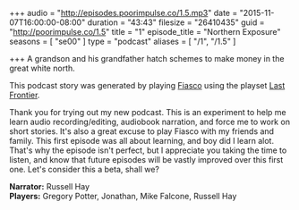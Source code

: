 +++
audio = "http://episodes.poorimpulse.co/1.5.mp3"
date = "2015-11-07T16:00:00-08:00"
duration = "43:43"
filesize = "26410435"
guid = "http://poorimpulse.co/1.5"
title = "1"
episode_title = "Northern Exposure"
seasons = [ "se00" ]
type = "podcast"
aliases = [
  "/1",
  "/1.5"
]

+++
A grandson and his grandfather hatch schemes to make money in the great white north.

This podcast story was generated by playing [Fiasco](http://www.bullypulpitgames.com/games/fiasco/) using the playset [Last Frontier](http://www.fiascoplaysets.com/home/last-frontier).

Thank you for trying out my new podcast. This is an experiment to help me learn audio recording/editing, audiobook narration, and force me to work on short stories. It's also a great excuse to play Fiasco with my friends and family. This first episode was all about learning, and boy did I learn alot. That's why the episode isn't perfect, but I appreciate you taking the time to listen, and know that future episodes will be vastly improved over this first one. Let's consider this a beta, shall we?

**Narrator:** Russell Hay
<br />
**Players:** Gregory Potter, Jonathan, Mike Falcone, Russell Hay